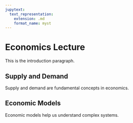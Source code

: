 ```yaml
---
jupytext:
  text_representation:
    extension: .md
    format_name: myst
---
```


# Economics Lecture

This is the introduction paragraph.

## Supply and Demand

Supply and demand are fundamental concepts in economics.

## Economic Models

Economic models help us understand complex systems.
